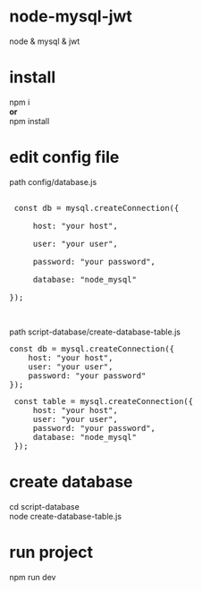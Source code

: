 # node-mysql-jwt
node &amp; mysql &amp; jwt

# install
npm i<br>
<b>or</b><br> 
npm install

# edit config file 
path config/database.js<br>
 <pre> 
 const db = mysql.createConnection({<br>
     host: "your host",<br>
     user: "your user",<br>
     password: "your password",<br>
     database: "node_mysql"<br>
});
</pre>
<br>

path script-database/create-database-table.js<br>
<pre>
const db = mysql.createConnection({
    host: "your host",
    user: "your user",
    password: "your password"
});
</pre>

<pre>
 const table = mysql.createConnection({
     host: "your host",
     user: "your user",
     password: "your password",
     database: "node_mysql"
 });
</pre>

# create database
cd script-database <br>
node create-database-table.js

# run project
npm run dev
